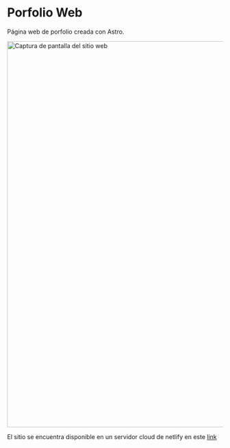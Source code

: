 # Porfolio Web

Página web de porfolio creada con Astro.

<img src="https://github.com/user-attachments/assets/fc6f52d8-11a6-4c3f-b848-2eaa2ad7a3a8" alt="Captura de pantalla del sitio web" width="900">
<p></p>

El sitio se encuentra disponible en un servidor cloud de netlify en este [link](https://porfolio-matiasmimc.netlify.app)
